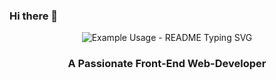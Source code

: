 ### Hi there 👋
<p align="center">
  <img src="https://readme-typing-svg.demolab.com/?lines=I+am+Thouhid!;&font=Fira%20Code&center=true&width=380&height=50&duration=4000&pause=1000" alt="Example Usage - README Typing SVG">
</p>
<h3 align="center">A Passionate Front-End Web-Developer</h3>
 
